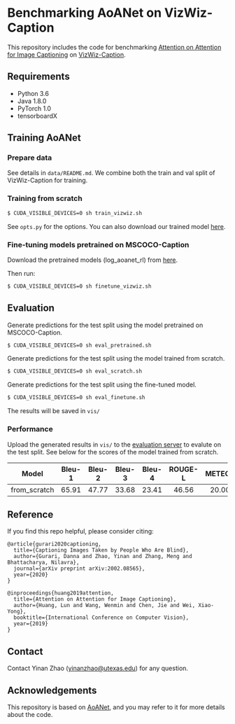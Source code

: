# Benchmarking AoANet on VizWiz-Caption

This repository includes the code for benchmarking [Attention on Attention for Image Captioning](https://arxiv.org/abs/1908.06954) on [VizWiz-Caption](https://vizwiz.org/tasks-and-datasets/image-captioning/).

## Requirements

- Python 3.6
- Java 1.8.0
- PyTorch 1.0
- tensorboardX


## Training AoANet

### Prepare data

See details in `data/README.md`. We combine both the train and val split of VizWiz-Caption for training.


### Training from scratch

```bash
$ CUDA_VISIBLE_DEVICES=0 sh train_vizwiz.sh
```

See `opts.py` for the options. You can also download our trained model [here](http://ivc.ischool.utexas.edu/VizWiz_final/caption/AoANet_VizWiz/log/log_aoanet_vizwiz_rl). 

### Fine-tuning models pretrained on MSCOCO-Caption

Download the pretrained models (log_aoanet_rl) from [here](https://drive.google.com/drive/folders/1ab0iPNyxdVm79ml-oozsIlH7H6t6dIVl?usp=sharing). 

Then run:

```bash
$ CUDA_VISIBLE_DEVICES=0 sh finetune_vizwiz.sh
```

## Evaluation

Generate predictions for the test split using the model pretrained on MSCOCO-Caption.

```bash
$ CUDA_VISIBLE_DEVICES=0 sh eval_pretrained.sh
```

Generate predictions for the test split using the model trained from scratch.

```bash
$ CUDA_VISIBLE_DEVICES=0 sh eval_scratch.sh
```

Generate predictions for the test split using the fine-tuned model.

```bash
$ CUDA_VISIBLE_DEVICES=0 sh eval_finetune.sh
```

The results will be saved in `vis/`

### Performance

Upload the generated results in `vis/` to the [evaluation server](https://evalai.cloudcv.org/web/challenges/challenge-page/525/overview) to evalute on the test split. See below for the scores of the model trained from scratch.

Model | Bleu-1 | Bleu-2 | Bleu-3 | Bleu-4 | ROUGE-L | METEOR | SPICE | CIDEr
--- |:---:|:---:|:---:|:---:|:---:|:---:|:---:|:---:
from_scratch | 65.91 | 47.77 | 33.68 | 23.41 | 46.56 | 20.00 | 15.11 | 59.77



## Reference

If you find this repo helpful, please consider citing:

```
@article{gurari2020captioning,
  title={Captioning Images Taken by People Who Are Blind},
  author={Gurari, Danna and Zhao, Yinan and Zhang, Meng and Bhattacharya, Nilavra},
  journal={arXiv preprint arXiv:2002.08565},
  year={2020}
}

@inproceedings{huang2019attention,
  title={Attention on Attention for Image Captioning},
  author={Huang, Lun and Wang, Wenmin and Chen, Jie and Wei, Xiao-Yong},
  booktitle={International Conference on Computer Vision},
  year={2019}
}
```

## Contact

Contact Yinan Zhao (yinanzhao@utexas.edu) for any question.

## Acknowledgements

This repository is based on [AoANet](https://github.com/husthuaan/AoANet), and you may refer to it for more details about the code.
